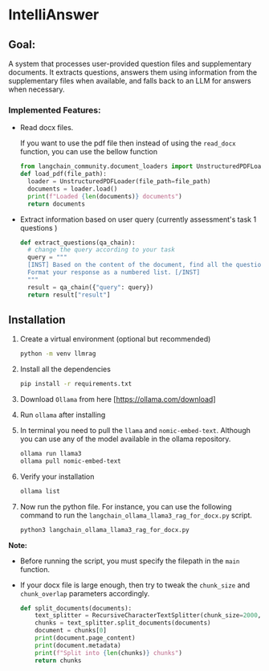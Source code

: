 # IntelliAnswer

## Goal:

A system that processes user-provided question files and supplementary documents. It extracts questions, answers them using information from the supplementary files when available, and falls back to an LLM for answers when necessary.

### Implemented Features:

- Read docx files.

  If you want to use the pdf file then instead of using the `read_docx` function, you can use the bellow function

  ```python
  from langchain_community.document_loaders import UnstructuredPDFLoader
  def load_pdf(file_path):
    loader = UnstructuredPDFLoader(file_path=file_path)
    documents = loader.load()
    print(f"Loaded {len(documents)} documents")
    return documents
  ```

- Extract information based on user query (currently assessment's task 1 questions )

  ```python
  def extract_questions(qa_chain):
    # change the query according to your task
    query = """
    [INST] Based on the content of the document, find all the questions for assesment task 1.
    Format your response as a numbered list. [/INST]
    """
    result = qa_chain({"query": query})
    return result["result"]
  ```

## Installation

1. Create a virtual environment (optional but recommended)

   ```bash
   python -m venv llmrag
   ```

2. Install all the dependencies
   ```bash
   pip install -r requirements.txt
   ```
3. Download `Ollama` from here [https://ollama.com/download]

4. Run `ollama` after installing

5. In terminal you need to pull the `llama` and `nomic-embed-text`. Although you can use any of the model available in the ollama repository.

   ```bash
   ollama run llama3
   ollama pull nomic-embed-text
   ```

6. Verify your installation

   ```bash
   ollama list
   ```

7. Now run the python file. For instance, you can use the following command to run the `langchain_ollama_llama3_rag_for_docx.py` script.

   ```bash
   python3 langchain_ollama_llama3_rag_for_docx.py
   ```

**Note:**

- Before running the script, you must specify the filepath in the `main` function.
- If your docx file is large enough, then try to tweak the `chunk_size` and `chunk_overlap` parameters accordingly.

  ```python
  def split_documents(documents):
      text_splitter = RecursiveCharacterTextSplitter(chunk_size=2000, chunk_overlap=1000)
      chunks = text_splitter.split_documents(documents)
      document = chunks[0]
      print(document.page_content)
      print(document.metadata)
      print(f"Split into {len(chunks)} chunks")
      return chunks
  ```
